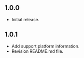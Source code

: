## 1.0.0

- Initial release.

## 1.0.1

- Add support platform information.
- Revision README.md file.

